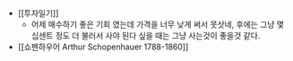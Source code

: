 - [[투자일기]]
    - 어제 매수하기 좋은 기회 였는데 가격을 너무 낮게 써서 못삿네, 후에는 그냥 몇십센트 정도 더 불러서 사야 된다 싶을 때는 그냥 사는것이 좋을것 같다.
- [[쇼펜하우어 Arthur Schopenhauer 1788-1860]]
